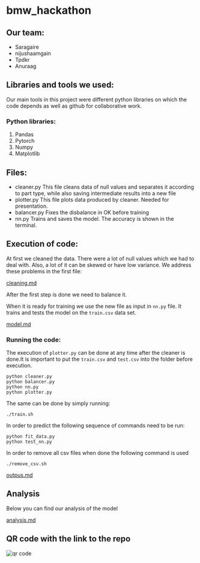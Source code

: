 # bmw_hackathon
## Our team:
- Saragaire
- nijushaamgain
- Tpdkr
- Anuraag
## Libraries and tools we used:
Our main tools in this project were different python libraries on which the code depends as well as github for collaborative work.
### Python libraries:
1. Pandas
2. Pytorch
3. Numpy
4. Matplotlib
   
## Files:
- cleaner.py
This file cleans data of null values and separates it according to part type, while also saving intermediate results into a new file
- plotter.py
This file plots data produced by cleaner. Needed for presentation.
- balancer.py
Fixes the disbalance in OK before training
- nn.py 
Trains and saves the model. The accuracy is shown in the terminal.
## Execution of code:
At first we cleaned the data. There were a lot of null values which we had to deal with. Also, a lot of it can be skewed or have low 
variance. We address these problems in the first file:

[cleaning.md](./docs/cleaning.md)

After the first step is done we need to balance it.

When it is ready for training we use the new file as input in ```nn.py``` file. It trains and tests the model on
the ```train.csv``` data set. 

[model.md](./docs/model.md)

### Running the code:
The execution of ```plotter.py``` can be done at any time after the cleaner is done.It is important to put the 
```train.csv``` and ```test.csv``` into the folder before execution.
```
python cleaner.py
python balancer.py
python nn.py
python plotter.py
```
The same can be done by simply running:
```
./train.sh
```

In order to predict the following sequence of commands need to be run:
```
python fit_data.py
python test_nn.py
```

In order to remove all csv files when done the following command is used
```
./remove_csv.sh
```
[outpus.md](./docs/outputs.md)
## Analysis
Below you can find our analysis of the model

[analysis.md](./docs/analysis.md)

## QR code with the link to the repo
![qr code](./images/qr_repo.png)